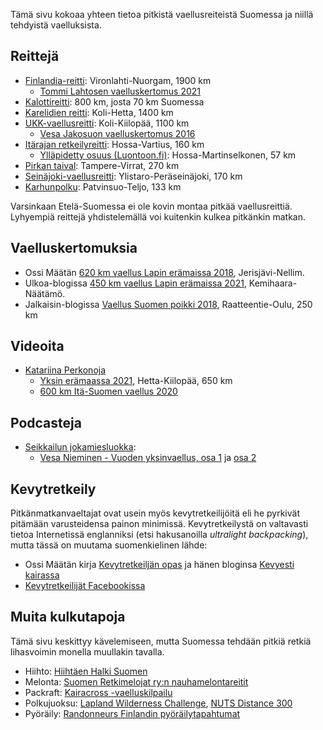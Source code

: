 ---
---

Tämä sivu kokoaa yhteen tietoa pitkistä vaellusreiteistä Suomessa ja niillä tehdyistä vaelluksista.

## Reittejä

- [Finlandia-reitti](https://hazor.iki.fi/finlandia/): Vironlahti-Nuorgam, 1900 km
  - [Tommi Lahtosen vaelluskertomus 2021](https://hazor.iki.fi/2021/suomi/)
- [Kalottireitti](https://www.luontoon.fi/kalottireitti): 800 km, josta 70 km Suomessa
- [Karelidien reitti](https://www.instagram.com/p/CeIvLbgOHjI/): Koli-Hetta, 1400 km
- [UKK-vaellusreitti](https://fi.wikipedia.org/wiki/UKK-reitti): Koli-Kiilopää, 1100 km
  - [Vesa Jakosuon vaelluskertomus 2016](https://aloneinthewild.net/2018/05/30/ukk-reitti-kolilta-kiilopaalle/)
- [Itärajan retkeilyreitti](https://www.itarajanreitti.fi/): Hossa-Vartius, 160 km
  - [Ylläpidetty osuus (Luontoon.fi)](https://www.luontoon.fi/itarajankesaretkeilyreitti): Hossa-Martinselkonen, 57 km
- [Pirkan taival](https://www.theseus.fi/bitstream/handle/10024/88484/tero_kuorikoski.pdf?sequence=1&isAllowed=y): Tampere-Virrat, 270 km
- [Seinäjoki-vaellusreitti](https://www.seinajoki.fi/tiedotteet/seinajoki-vaellusreitin-avajaiset-14-5/): Ylistaro-Peräseinäjoki, 170 km
- [Karhunpolku](http://www.vaellus.info/reittitarkennus.php?id=041008102304867F): Patvinsuo-Teljo, 133 km

Varsinkaan Etelä-Suomessa ei ole kovin montaa pitkää vaellusreittiä.
Lyhyempiä reittejä yhdistelemällä voi kuitenkin kulkea pitkänkin matkan.

## Vaelluskertomuksia

- Ossi Määtän [620 km vaellus Lapin erämaissa 2018](https://kevyestikairassa.com/blog/index.php/2018/09/25/620-km-ultrakevyt-vaellus-lapin-eramaissa/), Jerisjävi-Nellim.
- Ulkoa-blogissa [450 km vaellus Lapin erämaissa 2021](https://ulkoa.com/450-km-vaellus-lapin-eramaissa/), Kemihaara-Näätämö.
- Jalkaisin-blogissa [Vaellus Suomen poikki 2018](https://jalkaisin.blogspot.com/2018/08/vaelluksella-suomen-poikki-osa-1.html), Raatteentie-Oulu, 250 km

## Videoita

- [Katariina Perkonoja](https://www.youtube.com/c/KatariinaPerkonojaHikes/featured)
  - [Yksin erämaassa 2021](https://www.youtube.com/watch?v=orYMHqnT2go&list=PLI4aje80TjLPUoiycfSsytvjz44HLtOcS), Hetta-Kiilopää, 650 km
  - [600 km Itä-Suomen vaellus 2020](https://www.youtube.com/watch?v=lC20LCn_ReA&list=PLI4aje80TjLObi-oH57iaYk8fm5zdxK6d)

## Podcasteja

- [Seikkailun jokamiesluokka](https://www.supla.fi/podcast/seikkailun-jokamiesluokka):
  - [Vesa Nieminen - Vuoden yksinvaellus, osa 1](https://www.supla.fi/episode/c9f7786c-275a-5ccb-8fe0-a6532dbe10fe) ja [osa 2](https://www.supla.fi/episode/31f49d39-5ed2-5d43-b6fd-2ce9d8870535)
  
## Kevytretkeily

Pitkänmatkanvaeltajat ovat usein myös kevytretkeilijöitä eli he pyrkivät pitämään varusteidensa painon minimissä. Kevytretkeilystä on valtavasti tietoa Internetissä englanniksi (etsi hakusanoilla _ultralight backpacking_), mutta tässä on muutama suomenkielinen lähde:

- Ossi Määtän kirja [Kevytretkeiljän opas](https://kevyestikairassa.com/blog/index.php/2020/02/24/kevytretkeilijan-opas/) ja hänen bloginsa [Kevyesti kairassa](https://kevyestikairassa.com/blog/)
- [Kevytretkeilijät Facebookissa](https://www.facebook.com/groups/kevytretkeilijat/)

## Muita kulkutapoja

Tämä sivu keskittyy kävelemiseen, mutta Suomessa tehdään pitkiä retkiä lihasvoimin monella muullakin tavalla. 

- Hiihto: [Hiihtäen Halki Suomen](https://www.hhs-ski.net/fi/hiihtaen-halki-suomen/)
- Melonta: [Suomen Retkimelojat ry:n nauhamelontareitit](https://retkimelojat.fi/) 
- Packraft: [Kairacross -vaelluskilpailu](https://kairacross.fi/fi/etusivu)
- Polkujuoksu: [Lapland Wilderness Challenge](https://laplandchallenge.net/), [NUTS Distance 300](https://nutsyllaspallas.com/fi/nutsdistance300/)
- Pyöräily: [Randonneurs Finlandin pyöräilytapahtumat](https://www.randonneurs.fi/)
